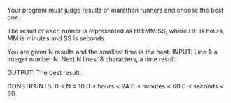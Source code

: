 Your program must judge results of marathon runners and choose the best one.

The result of each runner is represented as HH:MM:SS, where HH is hours, MM is minutes and SS is seconds.

You are given N results and the smallest time is the best.
INPUT:
Line 1: a integer number N.
Next N lines: 8 characters, a time result.

OUTPUT:
The best result.

CONSTRAINTS:
0 < N ≤ 10
0 ≤ hours < 24
0 ≤ minutes < 60
0 ≤ seconds < 60
